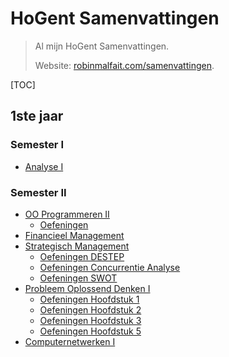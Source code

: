 # HoGent Samenvattingen

> Al mijn HoGent Samenvattingen.
>
> Website: [robinmalfait.com/samenvattingen](http://robinmalfait.com/samenvattingen).

[TOC]

## 1ste jaar

### Semester I

* [Analyse I](1ste-jaar/semester-I/Analyse-I.md)

### Semester II

* [OO Programmeren II](1ste-jaar/semester-II/OO-Progammeren-II.md)
    * [Oefeningen](1ste-jaar/semester-II/Oefeningen-OO-Programmeren-II/index.md)
* [Financieel Management](1ste-jaar/semester-II/Financieel-Management.md)
* [Strategisch Management](1ste-jaar/semester-II/Strategisch-Management.md)
    * [Oefeningen DESTEP](1ste-jaar/semester-II/Oefeningen-Strategisch-Management/Oefeningen-DESTEP.md)
    * [Oefeningen Concurrentie Analyse](1ste-jaar/semester-II/Oefeningen-Strategisch-Management/Oefeningen-Concurrentie-Analyse.md)
    * [Oefeningen SWOT](1ste-jaar/semester-II/Oefeningen-Strategisch-Management/Oefeningen-SWOT.md)
* [Probleem Oplossend Denken I](1ste-jaar/semester-II/Probleem-Oplossend-Denken-I.md)
    * [Oefeningen Hoofdstuk 1](1ste-jaar/semester-II/Oefeningen-Probleem-Oplossend-Denken-I/1.4.oefeningen.md)
    * [Oefeningen Hoofdstuk 2](1ste-jaar/semester-II/Oefeningen-Probleem-Oplossend-Denken-I/2.3.oefeningen.md)
    * [Oefeningen Hoofdstuk 3](1ste-jaar/semester-II/Oefeningen-Probleem-Oplossend-Denken-I/3.4.oefeningen.md)
    * [Oefeningen Hoofdstuk 5](1ste-jaar/semester-II/Oefeningen-Probleem-Oplossend-Denken-I/5.6.oefeningen.md)
* [Computernetwerken I](1ste-jaar/semester-II/Computernetwerken-I.md)
